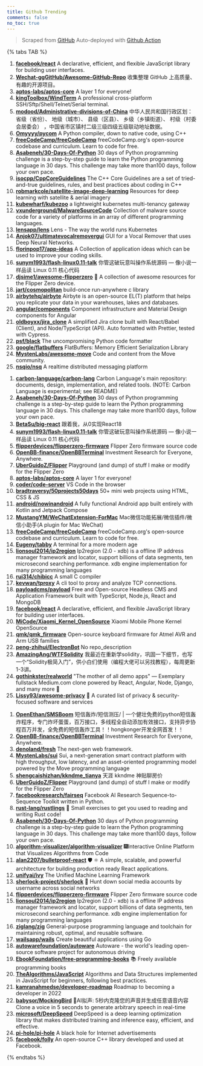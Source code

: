 ```yaml
---
title: Github Trending
comments: false
no_toc: true
---
```


> Scraped from [GitHub](https://github.com/trending)
Auto-deployed with [Github Action](https://docs.github.com/en/actions)

{% tabs TAB %}
<!-- tab Daily -->
1. [**facebook/react**](https://github.com/facebook/react)
A declarative, efficient, and flexible JavaScript library for building user interfaces.
2. [**Wechat-ggGitHub/Awesome-GitHub-Repo**](https://github.com/Wechat-ggGitHub/Awesome-GitHub-Repo)
收集整理 GitHub 上高质量、有趣的开源项目。
3. [**aptos-labs/aptos-core**](https://github.com/aptos-labs/aptos-core)
A layer 1 for everyone!
4. [**kingToolbox/WindTerm**](https://github.com/kingToolbox/WindTerm)
A professional cross-platform SSH/Sftp/Shell/Telnet/Serial terminal.
5. [**modood/Administrative-divisions-of-China**](https://github.com/modood/Administrative-divisions-of-China)
中华人民共和国行政区划：省级（省份）、 地级（城市）、 县级（区县）、 乡级（乡镇街道）、 村级（村委会居委会） ，中国省市区镇村二级三级四级五级联动地址数据。
6. [**Omyyyy/pycom**](https://github.com/Omyyyy/pycom)
A Python compiler, down to native code, using C++
7. [**freeCodeCamp/freeCodeCamp**](https://github.com/freeCodeCamp/freeCodeCamp)
freeCodeCamp.org's open-source codebase and curriculum. Learn to code for free.
8. [**Asabeneh/30-Days-Of-Python**](https://github.com/Asabeneh/30-Days-Of-Python)
30 days of Python programming challenge is a step-by-step guide to learn the Python programming language in 30 days. This challenge may take more than100 days, follow your own pace.
9. [**isocpp/CppCoreGuidelines**](https://github.com/isocpp/CppCoreGuidelines)
The C++ Core Guidelines are a set of tried-and-true guidelines, rules, and best practices about coding in C++
10. [**robmarkcole/satellite-image-deep-learning**](https://github.com/robmarkcole/satellite-image-deep-learning)
Resources for deep learning with satellite & aerial imagery
11. [**kubewharf/kubezoo**](https://github.com/kubewharf/kubezoo)
a lightweight kubernetes multi-tenancy gateway
12. [**vxunderground/MalwareSourceCode**](https://github.com/vxunderground/MalwareSourceCode)
Collection of malware source code for a variety of platforms in an array of different programming languages.
13. [**lensapp/lens**](https://github.com/lensapp/lens)
Lens - The way the world runs Kubernetes
14. [**Anjok07/ultimatevocalremovergui**](https://github.com/Anjok07/ultimatevocalremovergui)
GUI for a Vocal Remover that uses Deep Neural Networks.
15. [**florinpop17/app-ideas**](https://github.com/florinpop17/app-ideas)
A Collection of application ideas which can be used to improve your coding skills.
16. [**sunym1993/flash-linux0.11-talk**](https://github.com/sunym1993/flash-linux0.11-talk)
你管这破玩意叫操作系统源码 — 像小说一样品读 Linux 0.11 核心代码
17. [**djsime1/awesome-flipperzero**](https://github.com/djsime1/awesome-flipperzero)
🐬 A collection of awesome resources for the Flipper Zero device.
18. [**jart/cosmopolitan**](https://github.com/jart/cosmopolitan)
build-once run-anywhere c library
19. [**airbytehq/airbyte**](https://github.com/airbytehq/airbyte)
Airbyte is an open-source EL(T) platform that helps you replicate your data in your warehouses, lakes and databases.
20. [**angular/components**](https://github.com/angular/components)
Component infrastructure and Material Design components for Angular
21. [**oldboyxx/jira_clone**](https://github.com/oldboyxx/jira_clone)
A simplified Jira clone built with React/Babel (Client), and Node/TypeScript (API). Auto formatted with Prettier, tested with Cypress.
22. [**psf/black**](https://github.com/psf/black)
The uncompromising Python code formatter
23. [**google/flatbuffers**](https://github.com/google/flatbuffers)
FlatBuffers: Memory Efficient Serialization Library
24. [**MystenLabs/awesome-move**](https://github.com/MystenLabs/awesome-move)
Code and content from the Move community.
25. [**nsqio/nsq**](https://github.com/nsqio/nsq)
A realtime distributed messaging platform
<!-- endtab -->
<!-- tab Weekly -->
1. [**carbon-language/carbon-lang**](https://github.com/carbon-language/carbon-lang)
Carbon Language's main repository: documents, design, implementation, and related tools. (NOTE: Carbon Language is experimental; see README)
2. [**Asabeneh/30-Days-Of-Python**](https://github.com/Asabeneh/30-Days-Of-Python)
30 days of Python programming challenge is a step-by-step guide to learn the Python programming language in 30 days. This challenge may take more than100 days, follow your own pace.
3. [**BetaSu/big-react**](https://github.com/BetaSu/big-react)
跟着我，从0实现React18
4. [**sunym1993/flash-linux0.11-talk**](https://github.com/sunym1993/flash-linux0.11-talk)
你管这破玩意叫操作系统源码 — 像小说一样品读 Linux 0.11 核心代码
5. [**flipperdevices/flipperzero-firmware**](https://github.com/flipperdevices/flipperzero-firmware)
Flipper Zero firmware source code
6. [**OpenBB-finance/OpenBBTerminal**](https://github.com/OpenBB-finance/OpenBBTerminal)
Investment Research for Everyone, Anywhere.
7. [**UberGuidoZ/Flipper**](https://github.com/UberGuidoZ/Flipper)
Playground (and dump) of stuff I make or modify for the Flipper Zero
8. [**aptos-labs/aptos-core**](https://github.com/aptos-labs/aptos-core)
A layer 1 for everyone!
9. [**coder/code-server**](https://github.com/coder/code-server)
VS Code in the browser
10. [**bradtraversy/50projects50days**](https://github.com/bradtraversy/50projects50days)
50+ mini web projects using HTML, CSS & JS
11. [**android/nowinandroid**](https://github.com/android/nowinandroid)
A fully functional Android app built entirely with Kotlin and Jetpack Compose
12. [**MustangYM/WeChatExtension-ForMac**](https://github.com/MustangYM/WeChatExtension-ForMac)
Mac微信功能拓展/微信插件/微信小助手(A plugin for Mac WeChat)
13. [**freeCodeCamp/freeCodeCamp**](https://github.com/freeCodeCamp/freeCodeCamp)
freeCodeCamp.org's open-source codebase and curriculum. Learn to code for free.
14. [**Eugeny/tabby**](https://github.com/Eugeny/tabby)
A terminal for a more modern age
15. [**lionsoul2014/ip2region**](https://github.com/lionsoul2014/ip2region)
Ip2region (2.0 - xdb) is a offline IP address manager framework and locator, support billions of data segments, ten microsecond searching performance. xdb engine implementation for many programming languages
16. [**rui314/chibicc**](https://github.com/rui314/chibicc)
A small C compiler
17. [**kevwan/tproxy**](https://github.com/kevwan/tproxy)
A cli tool to proxy and analyze TCP connections.
18. [**payloadcms/payload**](https://github.com/payloadcms/payload)
Free and Open-source Headless CMS and Application Framework built with TypeScript, Node.js, React and MongoDB
19. [**facebook/react**](https://github.com/facebook/react)
A declarative, efficient, and flexible JavaScript library for building user interfaces.
20. [**MiCode/Xiaomi_Kernel_OpenSource**](https://github.com/MiCode/Xiaomi_Kernel_OpenSource)
Xiaomi Mobile Phone Kernel OpenSource
21. [**qmk/qmk_firmware**](https://github.com/qmk/qmk_firmware)
Open-source keyboard firmware for Atmel AVR and Arm USB families
22. [**peng-zhihui/ElectronBot**](https://github.com/peng-zhihui/ElectronBot)
No repo_description
23. [**AmazingAng/WTFSolidity**](https://github.com/AmazingAng/WTFSolidity)
我最近在重新学solidity，巩固一下细节，也写一个“Solidity极简入门”，供小白们使用（编程大佬可以另找教程），每周更新1-3讲。
24. [**gothinkster/realworld**](https://github.com/gothinkster/realworld)
"The mother of all demo apps" — Exemplary fullstack Medium.com clone powered by React, Angular, Node, Django, and many more 🏅
25. [**Lissy93/awesome-privacy**](https://github.com/Lissy93/awesome-privacy)
🦄 A curated list of privacy & security-focused software and services
<!-- endtab -->
<!-- tab Monthly -->
1. [**OpenEthan/SMSBoom**](https://github.com/OpenEthan/SMSBoom)
短信轰炸/短信测压/ | 一个健壮免费的python短信轰炸程序，专门炸坏蛋蛋，百万接口，多线程全自动添加有效接口，支持异步协程百万并发，全免费的短信轰炸工具！！hongkonger开发全网首发！！
2. [**OpenBB-finance/OpenBBTerminal**](https://github.com/OpenBB-finance/OpenBBTerminal)
Investment Research for Everyone, Anywhere.
3. [**denoland/fresh**](https://github.com/denoland/fresh)
The next-gen web framework.
4. [**MystenLabs/sui**](https://github.com/MystenLabs/sui)
Sui, a next-generation smart contract platform with high throughput, low latency, and an asset-oriented programming model powered by the Move programming language
5. [**shengcaishizhan/kkndme_tianya**](https://github.com/shengcaishizhan/kkndme_tianya)
天涯 kkndme 神贴聊房价
6. [**UberGuidoZ/Flipper**](https://github.com/UberGuidoZ/Flipper)
Playground (and dump) of stuff I make or modify for the Flipper Zero
7. [**facebookresearch/fairseq**](https://github.com/facebookresearch/fairseq)
Facebook AI Research Sequence-to-Sequence Toolkit written in Python.
8. [**rust-lang/rustlings**](https://github.com/rust-lang/rustlings)
🦀 Small exercises to get you used to reading and writing Rust code!
9. [**Asabeneh/30-Days-Of-Python**](https://github.com/Asabeneh/30-Days-Of-Python)
30 days of Python programming challenge is a step-by-step guide to learn the Python programming language in 30 days. This challenge may take more than100 days, follow your own pace.
10. [**algorithm-visualizer/algorithm-visualizer**](https://github.com/algorithm-visualizer/algorithm-visualizer)
🎆Interactive Online Platform that Visualizes Algorithms from Code
11. [**alan2207/bulletproof-react**](https://github.com/alan2207/bulletproof-react)
🛡️ ⚛️ A simple, scalable, and powerful architecture for building production ready React applications.
12. [**unifyai/ivy**](https://github.com/unifyai/ivy)
The Unified Machine Learning Framework
13. [**sherlock-project/sherlock**](https://github.com/sherlock-project/sherlock)
🔎 Hunt down social media accounts by username across social networks
14. [**flipperdevices/flipperzero-firmware**](https://github.com/flipperdevices/flipperzero-firmware)
Flipper Zero firmware source code
15. [**lionsoul2014/ip2region**](https://github.com/lionsoul2014/ip2region)
Ip2region (2.0 - xdb) is a offline IP address manager framework and locator, support billions of data segments, ten microsecond searching performance. xdb engine implementation for many programming languages
16. [**ziglang/zig**](https://github.com/ziglang/zig)
General-purpose programming language and toolchain for maintaining robust, optimal, and reusable software.
17. [**wailsapp/wails**](https://github.com/wailsapp/wails)
Create beautiful applications using Go
18. [**autowarefoundation/autoware**](https://github.com/autowarefoundation/autoware)
Autoware - the world's leading open-source software project for autonomous driving
19. [**EbookFoundation/free-programming-books**](https://github.com/EbookFoundation/free-programming-books)
📚 Freely available programming books
20. [**TheAlgorithms/JavaScript**](https://github.com/TheAlgorithms/JavaScript)
Algorithms and Data Structures implemented in JavaScript for beginners, following best practices.
21. [**kamranahmedse/developer-roadmap**](https://github.com/kamranahmedse/developer-roadmap)
Roadmap to becoming a developer in 2022
22. [**babysor/MockingBird**](https://github.com/babysor/MockingBird)
🚀AI拟声: 5秒内克隆您的声音并生成任意语音内容 Clone a voice in 5 seconds to generate arbitrary speech in real-time
23. [**microsoft/DeepSpeed**](https://github.com/microsoft/DeepSpeed)
DeepSpeed is a deep learning optimization library that makes distributed training and inference easy, efficient, and effective.
24. [**pi-hole/pi-hole**](https://github.com/pi-hole/pi-hole)
A black hole for Internet advertisements
25. [**facebook/folly**](https://github.com/facebook/folly)
An open-source C++ library developed and used at Facebook.
<!-- endtab -->
{% endtabs %}

